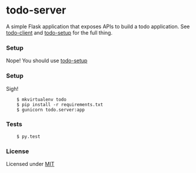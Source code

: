 # todo-server

A simple Flask application that exposes APIs to build
a todo application.  See [todo-client](https://github.com/caulagi/todo-client)
and [todo-setup](https://github.com/caulagi/todo-setup) for
the full thing.

### Setup 

Nope!  You should use [todo-setup](https://github.com/caulagi/todo-setup)

### Setup

Sigh!

        $ mkvirtualenv todo
        $ pip install -r requirements.txt
        $ gunicorn todo.server:app

### Tests

        $ py.test

### License

Licensed under [MIT](https://github.com/caulagi/todo-server/blob/master/LICENSE.mit)
